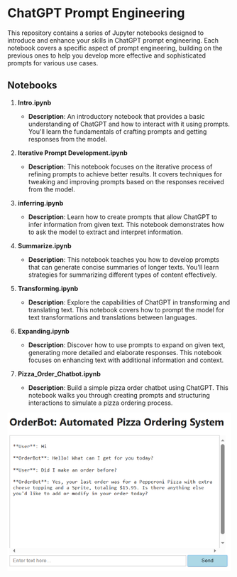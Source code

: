# ChatGPT Prompt Engineering

This repository contains a series of Jupyter notebooks designed to introduce and enhance your skills in ChatGPT prompt engineering. Each notebook covers a specific aspect of prompt engineering, building on the previous ones to help you develop more effective and sophisticated prompts for various use cases.

## Notebooks

1. **Intro.ipynb**
    - **Description**: An introductory notebook that provides a basic understanding of ChatGPT and how to interact with it using prompts. You'll learn the fundamentals of crafting prompts and getting responses from the model.
    
2. **Iterative Prompt Development.ipynb**
    - **Description**: This notebook focuses on the iterative process of refining prompts to achieve better results. It covers techniques for tweaking and improving prompts based on the responses received from the model.
    
3. **inferring.ipynb**
    - **Description**: Learn how to create prompts that allow ChatGPT to infer information from given text. This notebook demonstrates how to ask the model to extract and interpret information.
    
4. **Summarize.ipynb**
    - **Description**: This notebook teaches you how to develop prompts that can generate concise summaries of longer texts. You'll learn strategies for summarizing different types of content effectively.
    
5. **Transforming.ipynb**
    - **Description**: Explore the capabilities of ChatGPT in transforming and translating text. This notebook covers how to prompt the model for text transformations and translations between languages.
    
6. **Expanding.ipynb**
    - **Description**: Discover how to use prompts to expand on given text, generating more detailed and elaborate responses. This notebook focuses on enhancing text with additional information and context.
    
7. **Pizza_Order_Chatbot.ipynb**
    - **Description**: Build a simple pizza order chatbot using ChatGPT. This notebook walks you through creating prompts and structuring interactions to simulate a pizza ordering process.

![Pizza Order Chatbot Layout](Pizza_Order_Chatbot/image.png)


